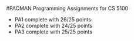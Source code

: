 #PACMAN Programming Assignments for CS 5100

- PA1 complete with 26/25 points
- PA2 complete with 24/25 points
- PA3 complete with 25/25 points